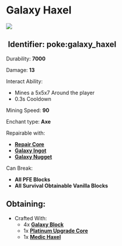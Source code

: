 # Galaxy Haxel

![](https://github.com/ItsMePok/PFE/assets/136857747/cdc5cdbf-41ed-424b-959b-f6fce9bccdc3)

## <img src="https://minecraft.wiki/images/Name_Tag_JE2_BE2.png?cbdc1" alt="" data-size="line"> Identifier: **poke:galaxy\_haxel**

Durability: **7000**

Damage: **13**

Interact Ability:

* Mines a 5x5x7 Around the player
* 0.3s Cooldown

Mining Speed: **90**

Enchant type: **Axe**

Repairable with:

* [**Repair Core**](https://pfewiki.gitbook.io/home/items/cores/repair-core)
* [**Galaxy Ingot**](https://pfewiki.gitbook.io/home/items/ingots/galaxy-ingot)
* [**Galaxy Nugget**](https://pfewiki.gitbook.io/home/items/nuggets/galaxy-nugget)

Can Break:

* **All PFE Blocks**
* **All Survival Obtainable Vanilla Blocks**

## Obtaining:

* Crafted With:
  * 4x [**Galaxy Block**](https://pfewiki.gitbook.io/home/blocks/ore-blocks/galaxy-block)
  * 1x [**Platinum Upgrade Core**](https://github.com/ItsMePok/PFE/wiki/Platinum-Upgrade-Core)
  * 1x [**Medic Haxel**](https://github.com/ItsMePok/PFE/wiki/Medic-Haxel)
